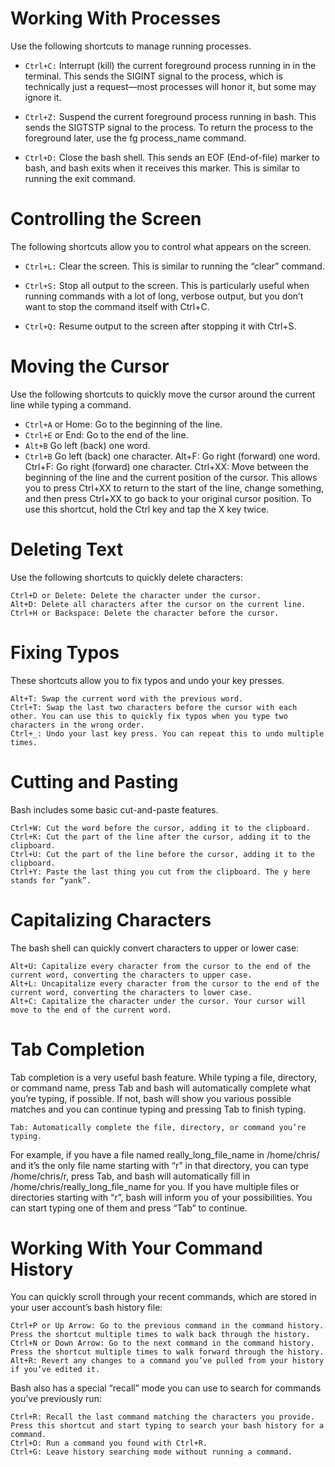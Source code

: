 # Working With Processes

Use the following shortcuts to manage running processes.

- `Ctrl+C:` Interrupt (kill) the current foreground process running in in the terminal. 
			This sends the SIGINT signal to the process, which is technically just a 
			request—most processes will honor it, but some may ignore it.

- `Ctrl+Z:` Suspend the current foreground process running in bash. This sends the 
			SIGTSTP signal to the process. To return the process to the foreground
			later, use the fg process_name command.

- `Ctrl+D:` Close the bash shell. This sends an EOF (End-of-file) marker to bash, and 
			bash exits when it receives this marker. This is similar to running the 
			exit command.

# Controlling the Screen

The following shortcuts allow you to control what appears on the screen.

- `Ctrl+L:` Clear the screen. This is similar to running the “clear” command.

- `Ctrl+S:` Stop all output to the screen. This is particularly useful when running 
			commands with a lot of long, verbose output, but you don’t want to stop 
			the command itself with Ctrl+C.

- `Ctrl+Q:` Resume output to the screen after stopping it with Ctrl+S.

# Moving the Cursor

Use the following shortcuts to quickly move the cursor around the current line while typing a command.

- `Ctrl+A` or Home: Go to the beginning of the line.
- `Ctrl+E` or End: Go to the end of the line.
- `Alt+B` Go left (back) one word.
- `Ctrl+B`  Go left (back) one character.
    Alt+F: Go right (forward) one word.
    Ctrl+F: Go right (forward) one character.
    Ctrl+XX: Move between the beginning of the line and the current position of the cursor. This allows you to press Ctrl+XX to return to the start of the line, change something, and then press Ctrl+XX to go back to your original cursor position. To use this shortcut, hold the Ctrl key and tap the X key twice.

# Deleting Text

Use the following shortcuts to quickly delete characters:

    Ctrl+D or Delete: Delete the character under the cursor.
    Alt+D: Delete all characters after the cursor on the current line.
    Ctrl+H or Backspace: Delete the character before the cursor.

# Fixing Typos

These shortcuts allow you to fix typos and undo your key presses.

    Alt+T: Swap the current word with the previous word.
    Ctrl+T: Swap the last two characters before the cursor with each other. You can use this to quickly fix typos when you type two characters in the wrong order.
    Ctrl+_: Undo your last key press. You can repeat this to undo multiple times.

# Cutting and Pasting

Bash includes some basic cut-and-paste features.

    Ctrl+W: Cut the word before the cursor, adding it to the clipboard.
    Ctrl+K: Cut the part of the line after the cursor, adding it to the clipboard.
    Ctrl+U: Cut the part of the line before the cursor, adding it to the clipboard.
    Ctrl+Y: Paste the last thing you cut from the clipboard. The y here stands for “yank”.

# Capitalizing Characters

The bash shell can quickly convert characters to upper or lower case:

    Alt+U: Capitalize every character from the cursor to the end of the current word, converting the characters to upper case.
    Alt+L: Uncapitalize every character from the cursor to the end of the current word, converting the characters to lower case.
    Alt+C: Capitalize the character under the cursor. Your cursor will move to the end of the current word.

# Tab Completion

Tab completion is a very useful bash feature. While typing a file, directory, or command name, press Tab and bash will automatically complete what you’re typing, if possible. If not, bash will show you various possible matches and you can continue typing and pressing Tab to finish typing.

    Tab: Automatically complete the file, directory, or command you’re typing.

For example, if you have a file named really_long_file_name in /home/chris/ and it’s the only file name starting with “r” in that directory, you can type /home/chris/r, press Tab, and bash will automatically fill in /home/chris/really_long_file_name for you. If you have multiple files or directories starting with “r”, bash will inform you of your possibilities. You can start typing one of them and press “Tab” to continue.


# Working With Your Command History

You can quickly scroll through your recent commands, which are stored in your user account’s bash history file:

    Ctrl+P or Up Arrow: Go to the previous command in the command history. Press the shortcut multiple times to walk back through the history.
    Ctrl+N or Down Arrow: Go to the next command in the command history. Press the shortcut multiple times to walk forward through the history.
    Alt+R: Revert any changes to a command you’ve pulled from your history if you’ve edited it.

Bash also has a special “recall” mode you can use to search for commands you’ve previously run:

    Ctrl+R: Recall the last command matching the characters you provide. Press this shortcut and start typing to search your bash history for a command.
    Ctrl+O: Run a command you found with Ctrl+R.
    Ctrl+G: Leave history searching mode without running a command.

